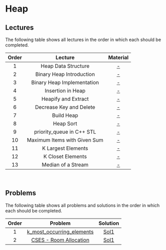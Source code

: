 # Heap

## Lectures

The following table shows all lectures in the order in which each should be completed.

| Order | Lecture | Material |
|:---:|:---:|:---:|
| 1 | Heap Data Structure | [-]() |
| 2 | Binary Heap Introduction | [-]() |
| 3 | Binary Heap Implementation | [-]() |
| 4 | Insertion in Heap| [-]() |
| 5 | Heapify and Extract | [-]() |
| 6 | Decrease Key and Delete | [-]() |
| 7 | Build Heap | [-]() |
| 8 | Heap Sort | [-]() |
| 9 | priority_queue in C++ STL | [-]() |
| 10 | Maximum Items with Given Sum | [-]() |
| 11 | K Largest Elements | [-]() |
| 12 | K Closet Elements | [-]() |
| 13 | Median of a Stream | [-]() |
<br>

## Problems

The following table shows all problems and solutions in the order in which each should be completed.

| Order | Problem | Solution |
|:---:|:---:|:---:|
| 1 | [k_most_occurring_elements]() | [Sol1]() |
| 2 | [CSES - Room Allocation](https://cses.fi/problemset/task/1164) | [Sol1]() |